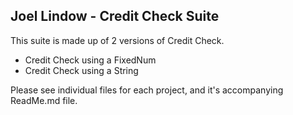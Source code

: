 ## Joel Lindow - Credit Check Suite

This suite is made up of 2 versions of Credit Check.
* Credit Check using a FixedNum
* Credit Check using a String

Please see individual files for each project, and it's accompanying ReadMe.md file.
